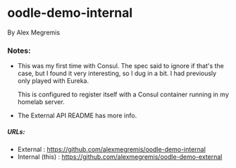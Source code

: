# oodle-demo-internal
By Alex Megremis
### Notes:
- This was my first time with Consul. The spec said to ignore if that's the case, but I found it very interesting, so I dug in a bit. I had previously only played with Eureka.

  This is configured to register itself with a Consul container running in my homelab server.
- The External API README has more info.

##### URLs:
- External : https://github.com/alexmegremis/oodle-demo-internal
- Internal (this) : https://github.com/alexmegremis/oodle-demo-external
